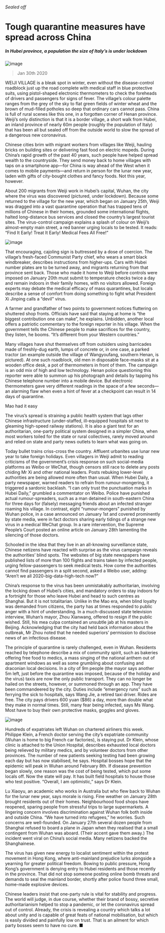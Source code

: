 ###### Sealed off
# Tough quarantine measures have spread across China 
##### In Hubei province, a population the size of Italy’s is under lockdown 
![image](images/20200201_CNP001_0.jpg) 
> Jan 30th 2020 
WEIJI VILLAGE is a bleak spot in winter, even without the disease-control roadblock just up the road complete with medical staff in blue protective suits, using pistol-shaped electronic thermometers to check the foreheads of drivers and passengers for signs of fever. The village’s colour palette ranges from the grey of the sky to flat green fields of winter wheat and the brown of mud-filled potholes so deep that ordinary cars cannot pass. China is full of rural scenes like this one, in a forgotten corner of Henan province. Weiji’s only distinction is that it is a border village, a short walk from Hubei, an inland province of nearly 60m people (roughly the population of Italy) that has been all but sealed off from the outside world to slow the spread of a dangerous new coronavirus.
Chinese cities brim with migrant workers from villages like Weiji, hauling bricks on building sites or delivering fast food on electric mopeds. During China’s rapid growth of the past 40 years, such people have helped spread wealth to the countryside. They send money back to home villages with taps on a smartphone app—for China is way ahead of the West when it comes to mobile payments—and return in person for the lunar new year, laden with gifts of city-bought clothes and fancy foods. Not this year, however.

About 200 migrants from Weiji work in Hubei’s capital, Wuhan, the city where the virus was discovered (pictured, under lockdown). Because some returned to the village for the new year, which began on January 25th, Weiji was dragged into a vast quarantine operation that has trapped tens of millions of Chinese in their homes, grounded some international flights, halted long-distance bus services and closed the country’s largest tourist sites. The virus-control campaign explains a splash of colour on Weiji’s almost-empty main street, a red banner urging locals to be tested. It reads: “Find It Early! Treat It Early! Medical Fees All Free!”
![image](images/20200201_CNM948.png) 

That encouraging, cajoling sign is buttressed by a dose of coercion. The village’s fresh-faced Communist Party chief, who wears a smart black windbreaker, describes instructions from higher-ups. Cars with Hubei number plates are to be turned away, and migrants returning from that province sent back. Those who made it home to Weiji before controls were imposed on January 20th must submit to temperature checks twice a day and remain indoors in their family homes, with no visitors allowed. Foreign experts may debate the medical efficacy of mass quarantines, but locals describe a sense of comfort from doing something to fight what President Xi Jinping calls a “devil” virus.
A farmer and grandfather of two points to government notices fluttering on shuttered shop fronts. Officials have said that staying at home is “the biggest contribution one can make”, he explains. Unbidden, another local offers a patriotic commentary to the foreign reporter in his village. When the government tells the Chinese people to make sacrifices for the country, they listen, he booms. “It’s different from your Western countries.”
Many villages have shut themselves off from outsiders using barricades made of freshly-dug earth, lumps of concrete or, in one case, a parked tractor (an example outside the village of Wangyoufang, southern Henan, is pictured). At one such roadblock, old men in disposable face-masks sit at a wooden office desk, a pot of thermometers in front of them. The campaign is an odd mix of high and low technology. Henan police questioning this reporter were able to summon up his photograph and details by tapping his Chinese telephone number into a mobile device. But electronic thermometers gave very different readings in the space of a few seconds—an alarming flaw when even a hint of fever at a checkpoint can result in 14 days of quarantine.
Mao had it easy
The virus’s spread is straining a public health system that lags other Chinese infrastructure (under-staffed, ill-equipped hospitals sit next to gleaming high-speed railway stations). It is also a giant test for an authoritarian, one-party political system designed in a simpler China, when most workers toiled for the state or rural collectives, rarely moved around and relied on state and party news outlets to learn what was going on.
Today bullet trains criss-cross the country. Affluent urbanites use lunar new year to take foreign holidays. Even villagers in Weiji admit to reading criticisms of the government’s crisis response on such social-media platforms as Weibo or WeChat, though censors still race to delete any posts chiding Mr Xi and other national leaders. Posts rebuking lower-level authorities are being allowed more often than usual. When Hubei Daily, a party newspaper, warned readers to refrain from rumour-mongering, it triggered a sardonic backlash. “I can only trust the punctuation marks in Hubei Daily,” grumbled a commentator on Weibo. Police have punished actual rumour-spreaders, such as a man detained in south-eastern China for three days for (falsely) messaging friends about an infected stranger roaming his village. In contrast, eight “rumour-mongers” punished by Wuhan police, in a case announced on January 1st and covered prominently by state media, were in fact doctors sharing early tidings of a strange new virus in a medical WeChat group. In a rare intervention, the Supreme People’s Court posted an online article on January 28th lamenting the silencing of those doctors.
Schooled in the idea that they live in an all-knowing surveillance state, Chinese netizens have reacted with surprise as the virus campaign reveals the authorities’ blind spots. The websites of big state newspapers have published lists of more than 100 flights and trains taken by infected people, urging fellow-passengers to seek medical tests. How come the authorities cannot find passengers in a split second, asked a Weibo user, adding: “Aren’t we all 2020-big-data-high-tech now?”
China’s response to the virus has been unmistakably authoritarian, involving the locking down of Hubei’s cities, and mandatory orders to stay indoors for a fortnight for those who leave Hubei and head to such centres as Shanghai. But it is not totalitarian. Unlike in the Mao era, when blind loyalty was demanded from citizens, the party has at times responded to public anger with a hint of understanding. In a much-discussed state television interview, Wuhan’s mayor, Zhou Xianwang, offered to resign if the public wished. Still, his mea culpa contained an unsubtle jab at his masters in Beijing. Acknowledging that the city had held back information about the outbreak, Mr Zhou noted that he needed superiors’ permission to disclose news of an infectious disease.
The principle of quarantine is rarely challenged, even in Wuhan. Residents reached by telephone describe a mix of community spirit, such as bakeries offering free food to medics, a mass singing of the national anthem out of apartment windows as well as some grumbling about confusing and draconian local decisions. In a city of 9m people (the mayor says another 5m left, just before the quarantine was imposed, because of the holiday and the virus) taxis are now the only public transport. They can no longer be hailed on the streets, however, or summoned through an app. They have been commandeered by the city. Duties include “emergency runs” such as ferrying the sick to hospitals, says Wang Jie, a retired taxi driver. Rides are free. The city pays drivers 600 yuan ($86) a day, more than double what they make in normal times. Still, many fear being infected, says Ms Wang. Most have to buy their own protective masks, goggles and gloves.
![image](images/20200201_CNP002_0.jpg) 

Hundreds of expatriates left Wuhan on chartered airliners this week. Philippe Klein, a French doctor serving the city’s expatriate community (Wuhan is home to big French car factories), is staying put. Dr Klein, whose clinic is attached to the Union Hospital, describes exhausted local doctors being relieved by military medics, and by volunteer doctors from other provinces. The number of new patients seeking testing had been growing each day but has now stabilised, he says. Hospital bosses hope that the epidemic will peak in Wuhan around February 8th. If disease prevention began slowly, one reason was the cost of being tested, which put some locals off. Now the state will pay. It has built field hospitals to house those who test positive. “Overall, I am optimistic,” says Dr Klein.
Lu Xiaoyu, an academic who works in Australia but who flew back to Wuhan for the lunar new year, says morale is rising. Fine weather on January 28th brought residents out of their homes. Neighbourhood food shops have reopened, sparing people from stressful trips to large supermarkets. A lingering concern involves discrimination against Wuhan folk both inside and outside China. “We have turned into refugees,” he worries. Such concerns are well-founded. On January 27th several dozen people from Shanghai refused to board a plane in Japan when they realised that a small contingent from Wuhan was aboard. (Their accent gave them away.) The incident went viral on China’s social media. Many netizens backed the Shanghainese.
The virus has given new energy to localist sentiment within the protest movement in Hong Kong, where anti-mainland prejudice lurks alongside a yearning for greater political freedom. Bowing to public pressure, Hong Kong’s government is denying entry to Hubei residents and those recently in the province. That did not stop someone posting online bomb threats and demands to seal the mainland border, shortly after police found three small, home-made explosive devices.
Chinese leaders insist that one-party rule is vital for stability and progress. The world will judge, in due course, whether their brand of bossy, secretive authoritarianism helped to stop a pandemic, or let the coronavirus spread out of control. Already, the crisis is revealing a country which talks a lot about unity and is capable of great feats of national mobilisation, but which is easily divided and painfully low on trust. That is an ailment for which party bosses seem to have no cure. ■
